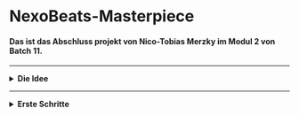 # NexoBeats-Masterpiece
#### Das ist das Abschluss projekt von Nico-Tobias Merzky im Modul 2 von Batch 11.
---
<details>
<summary><b> Die Idee </b></summary>
  
- Wie komm ich auf eine schlüssige Idee?
  - Social Media
  - Spiele
  - Videos
  - Musik
  - Filme
  - Serien
    
###### _Es gibt eine menge Möglichenkeiten eine Idee zu finden und sich daran zu orientieren._
  
</details>

---

<details>
<summary><b> Erste Schritte </b></summary>

## Wie gehe ich nun vor?
#### Nun wenn ich eine Idee habe was ich erstellen möchte, habe ich schon mal einige schritte was ich zu erstellen habe..

- Pokemon belike game
  - Main
  - Pokemon Class
    - Pikachu
    - Raichu
    - Pichu
    - Hundemon
    - Glurak
    - Glumanda
  - Attacken Class
    - Glut
    - Aquaknarre
    - Blitzschlag
    - Flammenwurf
    - Hyperstrahl
    - Tackle
    - Kratzer
    - Silberblick
    - Ruckzuckhieb
  - Item Class
    - Trank
    - Pokeball
    - Fahrrad
    - Item Radar
    - Superball
    - Hyperball
    - Netzball
    - Meisterball
    - Sonderbonbon
    - Nestball
    - Dunkelball
    - Lichtball
    - Heilball
  - City Class
    - Stadt 1
    - Stadt 2
    - Stadt 3
    - Stadt 4
  - NPC's Class
    - Gegner
    - Freunde
    - Rivalen
    - Arena Leiter
    
- Social Media App
  - Main
  - Accounts Class
    - Owner Account
    - Admin Account
    - Mod Account
    - VIP Account
    - Normal Account
  - Games Class
    - League of Legends
    - Roblox
    - Minecraft
    - Diablo
    - Star Trek
    - Star Wars
    - Valorant
    - COD
    - GTA
    - Fallguys
    - Amongus
  - Photos Class
  - Videos Class
    - Normal Video
    - Long Video
    - GIF
  - Chats Class
    - Freunde
    - Support
    - Kommentare
  - Friends Class
    - Bester Freund
    - Freund

###### _Nun weiß ich anhand meiner Idee, was ich erstellen will und wie ich es erstellen will._
  
</details>
